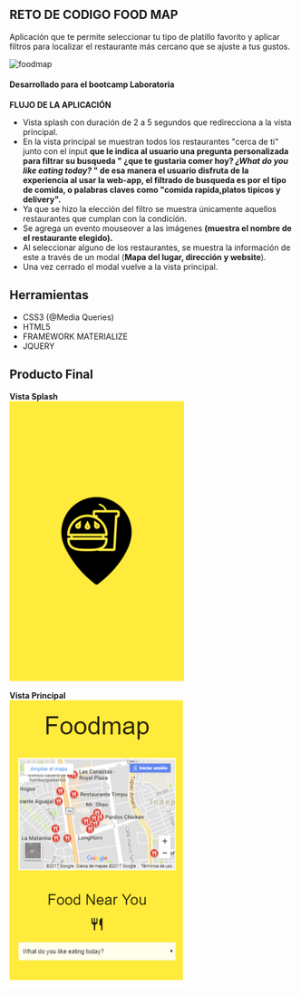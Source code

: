 ## RETO DE CODIGO FOOD MAP  

Aplicación que te permite seleccionar tu tipo de platillo favorito y aplicar filtros para localizar el restaurante más cercano que se ajuste a tus gustos.  

![foodmap](https://user-images.githubusercontent.com/31807340/36346698-53bc0982-1411-11e8-8442-d1b9a5ec11e3.jpg)

#### Desarrollado para el bootcamp Laboratoria
**FLUJO DE LA APLICACIÓN**
- Vista splash con duración de 2 a 5 segundos que redirecciona a la vista principal.
- En la vista principal se muestran todos los restaurantes "cerca de ti" junto con el input  **que le indica al usuario una pregunta personalizada para filtrar su busqueda " ¿que te gustaria comer hoy? *¿What do you like eating today?* " de esa manera el usuario disfruta de la experiencia al usar la web-app, el filtrado de busqueda es por el tipo de comida, o palabras claves como "comida rapida,platos tipicos y delivery".**
- Ya que se hizo la elección del filtro se muestra únicamente aquellos restaurantes que cumplan con la condición.  
- Se agrega un evento mouseover a las imágenes **(muestra el nombre de el restaurante elegido).**   
- Al seleccionar alguno de los restaurantes, se muestra la información de este a través de un modal (**Mapa del lugar, dirección y website**).
- Una vez cerrado el modal vuelve a la vista principal.  

## Herramientas  
- CSS3 (@Media Queries)
- HTML5  
- FRAMEWORK MATERIALIZE  
- JQUERY  

## Producto Final  

**Vista Splash**  
![vista 1](assets/images/primeravista.png)  

**Vista Principal**  
![vista 2](assets/images/segundavista.png)
